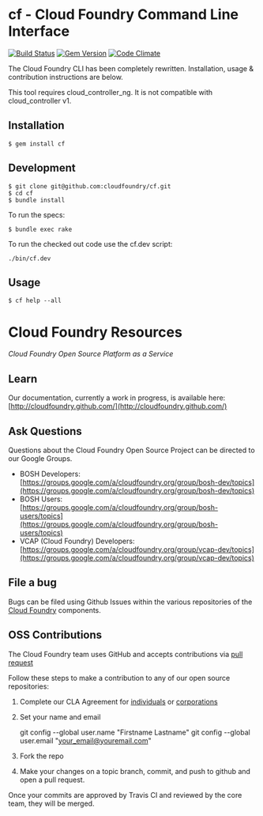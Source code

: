 # cf - Cloud Foundry Command Line Interface

[![Build Status](https://travis-ci.org/cloudfoundry/cf.png)](https://travis-ci.org/cloudfoundry/cf)
[![Gem Version](https://badge.fury.io/rb/cf.png)](http://badge.fury.io/rb/cf) 
[![Code Climate](https://codeclimate.com/github/cloudfoundry/cf.png)](https://codeclimate.com/github/cloudfoundry/cf)

The Cloud Foundry CLI has been completely rewritten. Installation, usage & contribution instructions are below.

This tool requires cloud_controller_ng. It is not compatible with cloud_controller v1.

## Installation

```
$ gem install cf
```

## Development

```
$ git clone git@github.com:cloudfoundry/cf.git
$ cd cf
$ bundle install
```

To run the specs:

```
$ bundle exec rake
```

To run the checked out code use the cf.dev script:

```
./bin/cf.dev 
```

## Usage

```
$ cf help --all
```

# Cloud Foundry Resources #

_Cloud Foundry Open Source Platform as a Service_

## Learn

Our documentation, currently a work in progress, is available here: [http://cloudfoundry.github.com/](http://cloudfoundry.github.com/)

## Ask Questions

Questions about the Cloud Foundry Open Source Project can be directed to our Google Groups.

* BOSH Developers: [https://groups.google.com/a/cloudfoundry.org/group/bosh-dev/topics](https://groups.google.com/a/cloudfoundry.org/group/bosh-dev/topics)
* BOSH Users:[https://groups.google.com/a/cloudfoundry.org/group/bosh-users/topics](https://groups.google.com/a/cloudfoundry.org/group/bosh-users/topics)
* VCAP (Cloud Foundry) Developers: [https://groups.google.com/a/cloudfoundry.org/group/vcap-dev/topics](https://groups.google.com/a/cloudfoundry.org/group/vcap-dev/topics)

## File a bug

Bugs can be filed using Github Issues within the various repositories of the [Cloud Foundry](http://github.com/cloudfoundry) components.

## OSS Contributions

The Cloud Foundry team uses GitHub and accepts contributions via [pull request](https://help.github.com/articles/using-pull-requests)

Follow these steps to make a contribution to any of our open source repositories:

1. Complete our CLA Agreement for [individuals](http://www.cloudfoundry.org/individualcontribution.pdf) or [corporations](http://www.cloudfoundry.org/corpcontribution.pdf)
2. Set your name and email

    git config --global user.name "Firstname Lastname"
    git config --global user.email "your_email@youremail.com"

3. Fork the repo
4. Make your changes on a topic branch, commit, and push to github and open a pull request.

Once your commits are approved by Travis CI and reviewed by the core team, they will be merged.
